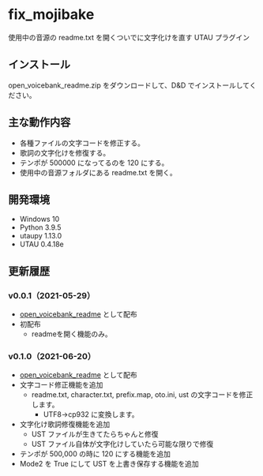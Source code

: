 # fix_mojibake

使用中の音源の readme.txt を開くついでに文字化けを直す UTAU プラグイン

## インストール

open_voicebank_readme.zip をダウンロードして、D&D でインストールしてください。

## 主な動作内容

- 各種ファイルの文字コードを修正する。
- 歌詞の文字化けを修復する。
- テンポが 500000 になってるのを 120 にする。
- 使用中の音源フォルダにある readme.txt を開く。

## 開発環境

- Windows 10
- Python 3.9.5
- utaupy 1.13.0
- UTAU 0.4.18e

## 更新履歴

### v0.0.1（2021-05-29）

- [open_voicebank_readme](https://github.com/oatsu-gh/open_voicebank_readme) として配布
- 初配布
    - readmeを開く機能のみ。

### v0.1.0（2021-06-20）

- [open_voicebank_readme](https://github.com/oatsu-gh/open_voicebank_readme) として配布
- 文字コード修正機能を追加
    - readme.txt, character.txt, prefix.map, oto.ini, ust の文字コードを修正します。
      - UTF8→cp932 に変換します。
- 文字化け歌詞修復機能を追加
    - UST ファイルが生きてたらちゃんと修復
    - UST ファイル自体が文字化けしていたら可能な限りで修復
- テンポが 500,000 の時に 120 にする機能を追加
- Mode2 を True にして UST を上書き保存する機能を追加

